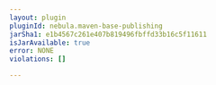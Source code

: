 ```yaml
---
layout: plugin
pluginId: nebula.maven-base-publishing
jarSha1: e1b4567c261e407b819496fbffd33b16c5f11611
isJarAvailable: true
error: NONE
violations: []

---
```

